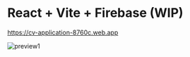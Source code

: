 # React + Vite + Firebase (WIP)

https://cv-application-8760c.web.app

![preview1](https://github.com/ShawnEdgell/CV-Application/assets/145321915/a12e3908-2b53-4b3d-9cf2-403c4f6bf7cf)
